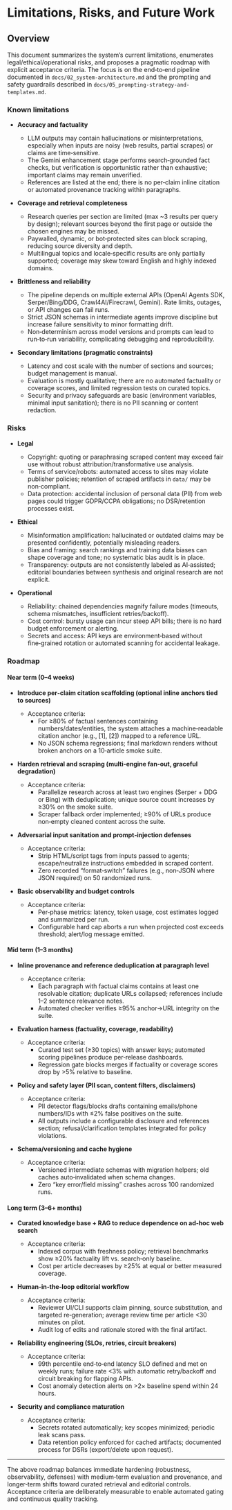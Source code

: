 # Limitations, Risks, and Future Work

## Overview

This document summarizes the system’s current limitations, enumerates legal/ethical/operational risks, and proposes a pragmatic roadmap with explicit acceptance criteria. The focus is on the end‑to‑end pipeline documented in `docs/02_system-architecture.md` and the prompting and safety guardrails described in `docs/05_prompting-strategy-and-templates.md`.

### Known limitations

- **Accuracy and factuality**
  - LLM outputs may contain hallucinations or misinterpretations, especially when inputs are noisy (web results, partial scrapes) or claims are time‑sensitive.
  - The Gemini enhancement stage performs search‑grounded fact checks, but verification is opportunistic rather than exhaustive; important claims may remain unverified.
  - References are listed at the end; there is no per‑claim inline citation or automated provenance tracking within paragraphs.

- **Coverage and retrieval completeness**
  - Research queries per section are limited (max ~3 results per query by design); relevant sources beyond the first page or outside the chosen engines may be missed.
  - Paywalled, dynamic, or bot‑protected sites can block scraping, reducing source diversity and depth.
  - Multilingual topics and locale‑specific results are only partially supported; coverage may skew toward English and highly indexed domains.

- **Brittleness and reliability**
  - The pipeline depends on multiple external APIs (OpenAI Agents SDK, Serper/Bing/DDG, Crawl4AI/Firecrawl, Gemini). Rate limits, outages, or API changes can fail runs.
  - Strict JSON schemas in intermediate agents improve discipline but increase failure sensitivity to minor formatting drift.
  - Non‑determinism across model versions and prompts can lead to run‑to‑run variability, complicating debugging and reproducibility.

- **Secondary limitations (pragmatic constraints)**
  - Latency and cost scale with the number of sections and sources; budget management is manual.
  - Evaluation is mostly qualitative; there are no automated factuality or coverage scores, and limited regression tests on curated topics.
  - Security and privacy safeguards are basic (environment variables, minimal input sanitation); there is no PII scanning or content redaction.

### Risks

- **Legal**
  - Copyright: quoting or paraphrasing scraped content may exceed fair use without robust attribution/transformative use analysis.
  - Terms of service/robots: automated access to sites may violate publisher policies; retention of scraped artifacts in `data/` may be non‑compliant.
  - Data protection: accidental inclusion of personal data (PII) from web pages could trigger GDPR/CCPA obligations; no DSR/retention processes exist.

- **Ethical**
  - Misinformation amplification: hallucinated or outdated claims may be presented confidently, potentially misleading readers.
  - Bias and framing: search rankings and training data biases can shape coverage and tone; no systematic bias audit is in place.
  - Transparency: outputs are not consistently labeled as AI‑assisted; editorial boundaries between synthesis and original research are not explicit.

- **Operational**
  - Reliability: chained dependencies magnify failure modes (timeouts, schema mismatches, insufficient retries/backoff).
  - Cost control: bursty usage can incur steep API bills; there is no hard budget enforcement or alerting.
  - Secrets and access: API keys are environment‑based without fine‑grained rotation or automated scanning for accidental leakage.

### Roadmap

#### Near term (0–4 weeks)

- **Introduce per‑claim citation scaffolding (optional inline anchors tied to sources)**
  - Acceptance criteria:
    - For ≥80% of factual sentences containing numbers/dates/entities, the system attaches a machine‑readable citation anchor (e.g., [1], [2]) mapped to a reference URL.
    - No JSON schema regressions; final markdown renders without broken anchors on a 10‑article smoke suite.

- **Harden retrieval and scraping (multi‑engine fan‑out, graceful degradation)**
  - Acceptance criteria:
    - Parallelize research across at least two engines (Serper + DDG or Bing) with deduplication; unique source count increases by ≥30% on the smoke suite.
    - Scraper fallback order implemented; ≥90% of URLs produce non‑empty cleaned content across the suite.

- **Adversarial input sanitation and prompt‑injection defenses**
  - Acceptance criteria:
    - Strip HTML/script tags from inputs passed to agents; escape/neutralize instructions embedded in scraped content.
    - Zero recorded “format‑switch” failures (e.g., non‑JSON where JSON required) on 50 randomized runs.

- **Basic observability and budget controls**
  - Acceptance criteria:
    - Per‑phase metrics: latency, token usage, cost estimates logged and summarized per run.
    - Configurable hard cap aborts a run when projected cost exceeds threshold; alert/log message emitted.

#### Mid term (1–3 months)

- **Inline provenance and reference deduplication at paragraph level**
  - Acceptance criteria:
    - Each paragraph with factual claims contains at least one resolvable citation; duplicate URLs collapsed; references include 1–2 sentence relevance notes.
    - Automated checker verifies ≥95% anchor→URL integrity on the suite.

- **Evaluation harness (factuality, coverage, readability)**
  - Acceptance criteria:
    - Curated test set (≥30 topics) with answer keys; automated scoring pipelines produce per‑release dashboards.
    - Regression gate blocks merges if factuality or coverage scores drop by >5% relative to baseline.

- **Policy and safety layer (PII scan, content filters, disclaimers)**
  - Acceptance criteria:
    - PII detector flags/blocks drafts containing emails/phone numbers/IDs with ≤2% false positives on the suite.
    - All outputs include a configurable disclosure and references section; refusal/clarification templates integrated for policy violations.

- **Schema/versioning and cache hygiene**
  - Acceptance criteria:
    - Versioned intermediate schemas with migration helpers; old caches auto‑invalidated when schema changes.
    - Zero “key error/field missing” crashes across 100 randomized runs.

#### Long term (3–6+ months)

- **Curated knowledge base + RAG to reduce dependence on ad‑hoc web search**
  - Acceptance criteria:
    - Indexed corpus with freshness policy; retrieval benchmarks show ≥20% factuality lift vs. search‑only baseline.
    - Cost per article decreases by ≥25% at equal or better measured coverage.

- **Human‑in‑the‑loop editorial workflow**
  - Acceptance criteria:
    - Reviewer UI/CLI supports claim pinning, source substitution, and targeted re‑generation; average review time per article <30 minutes on pilot.
    - Audit log of edits and rationale stored with the final artifact.

- **Reliability engineering (SLOs, retries, circuit breakers)**
  - Acceptance criteria:
    - 99th percentile end‑to‑end latency SLO defined and met on weekly runs; failure rate <3% with automatic retry/backoff and circuit breaking for flapping APIs.
    - Cost anomaly detection alerts on >2× baseline spend within 24 hours.

- **Security and compliance maturation**
  - Acceptance criteria:
    - Secrets rotated automatically; key scopes minimized; periodic leak scans pass.
    - Data retention policy enforced for cached artifacts; documented process for DSRs (export/delete upon request).

---

The above roadmap balances immediate hardening (robustness, observability, defenses) with medium‑term evaluation and provenance, and longer‑term shifts toward curated retrieval and editorial controls. Acceptance criteria are deliberately measurable to enable automated gating and continuous quality tracking.


